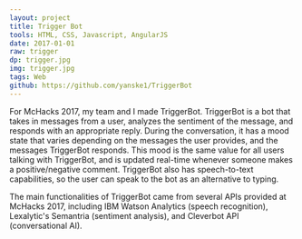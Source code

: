 ```yaml
---
layout: project
title: Trigger Bot
tools: HTML, CSS, Javascript, AngularJS
date: 2017-01-01
raw: trigger
dp: trigger.jpg
img: trigger.jpg
tags: Web
github: https://github.com/yanske1/TriggerBot
---
```


For McHacks 2017, my team and I made TriggerBot. TriggerBot is a bot that takes in messages from a user, analyzes the sentiment of the message, and responds with an appropriate reply. During the conversation, it has a mood state that varies depending on the messages the user provides, and the messages TriggerBot responds. This mood is the same value for all users talking with TriggerBot, and is updated real-time whenever someone makes a positive/negative comment. TriggerBot also has speech-to-text capabilities, so the user can speak to the bot as an alternative to typing.

The main functionalities of TriggerBot came from several APIs provided at McHacks 2017, including IBM Watson Analytics (speech recognition), Lexalytic's Semantria (sentiment analysis), and Cleverbot API (conversational AI).
